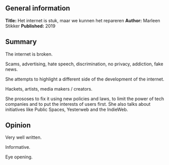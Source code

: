 ## General information

**Title:** Het internet is stuk, maar we kunnen het repareren
**Author:** Marleen Stikker
**Published:** 2019

## Summary

The internet is broken.

Scams, advertising, hate speech, discrimination, no privacy, addiction, fake news.

She attempts to highlight a different side of the development of the internet.

Hackets, artists, media makers / creators.

She prososes to fix it using new policies and laws, to limit the power of tech companies and to put the interests of users first. She also talks about initiatives like Public Spaces, Yesterweb and the IndieWeb.

## Opinion

Very well written.

Informative.

Eye opening.